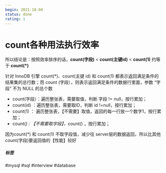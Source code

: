 ```yaml
---
begin: 2021-10-04
status: done
rating: 1
---
```


# count各种用法执行效率

所以结论是：按照效率排序的话，**count(字段)** < **count(主键id)** < **count(1)** 约等于 **count(*)**

针对 InnoDB 引擎 count(*)、count(主键 id) 和 count(1) 都表示返回满足条件的结果集的总行数；而 count (字段），则表示返回满足条件的数据行里面，参数 “字段” 不为 NULL 的总个数

- count(字段）：遍历整张表，需要取值，判断 字段 != null，按行累加；
- count(id) ：遍历整张表，需要取ID，判断 id !=null，按行累加；
- count(1) ： 遍历整张表，【不需要】取值，返回的每一行放一个数字1，按行累加；
- count(*) : 【不需要取字段】，count(*) ，按行累加；

因为count(*) 和 count(1) 不取字段值，减少往 server层的数据返回，所以比其他count(字段)要返回值的【性能】较好



##### 标签
#mysql #sql #interview #database